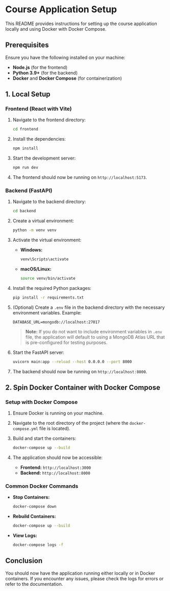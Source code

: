 # Course Application Setup

This README provides instructions for setting up the course application locally and using Docker with Docker Compose.

## Prerequisites

Ensure you have the following installed on your machine:

- **Node.js** (for the frontend)
- **Python 3.9+** (for the backend)
- **Docker** and **Docker Compose** (for containerization)

## 1. Local Setup

### Frontend (React with Vite)

1. Navigate to the frontend directory:
    ```bash
    cd frontend
    ```

2. Install the dependencies:
    ```bash
    npm install
    ```

3. Start the development server:
    ```bash
    npm run dev
    ```

4. The frontend should now be running on `http://localhost:5173`.

### Backend (FastAPI)

1. Navigate to the backend directory:
    ```bash
    cd backend
    ```

2. Create a virtual environment:
    ```bash
    python -m venv venv
    ```

3. Activate the virtual environment:

    - **Windows:**
      ```bash
      venv\Scripts\activate
      ```
    - **macOS/Linux:**
      ```bash
      source venv/bin/activate
      ```

4. Install the required Python packages:
    ```bash
    pip install -r requirements.txt
    ```

5. (Optional) Create a `.env` file in the backend directory with the necessary environment variables. Example:
    ```
    DATABASE_URL=mongodb://localhost:27017
    ```

    > **Note:** If you do not want to include environment variables in `.env` file, the application will default to using a MongoDB Atlas URL that is pre-configured for testing purposes.

6. Start the FastAPI server:
    ```bash
    uvicorn main:app --reload --host 0.0.0.0 --port 8000
    ```

7. The backend should now be running on `http://localhost:8000`.

## 2. Spin Docker Container with Docker Compose

### Setup with Docker Compose

1. Ensure Docker is running on your machine.

2. Navigate to the root directory of the project (where the `docker-compose.yml` file is located).

3. Build and start the containers:
    ```bash
    docker-compose up --build
    ```

4. The application should now be accessible:

    - **Frontend:** `http://localhost:3000`
    - **Backend:** `http://localhost:8000`

### Common Docker Commands

- **Stop Containers:**
    ```bash
    docker-compose down
    ```

- **Rebuild Containers:**
    ```bash
    docker-compose up --build
    ```

- **View Logs:**
    ```bash
    docker-compose logs -f
    ```

## Conclusion

You should now have the application running either locally or in Docker containers. If you encounter any issues, please check the logs for errors or refer to the documentation.
